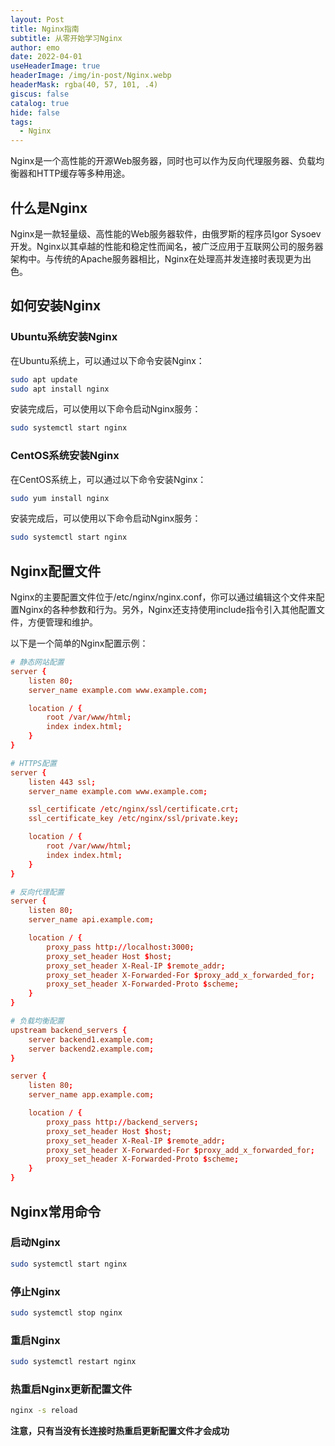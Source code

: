 ```yaml
---
layout: Post
title: Nginx指南
subtitle: 从零开始学习Nginx
author: emo
date: 2022-04-01
useHeaderImage: true
headerImage: /img/in-post/Nginx.webp
headerMask: rgba(40, 57, 101, .4)
giscus: false
catalog: true
hide: false
tags:
  - Nginx
---
```


Nginx是一个高性能的开源Web服务器，同时也可以作为反向代理服务器、负载均衡器和HTTP缓存等多种用途。

<!-- more -->

## 什么是Nginx
Nginx是一款轻量级、高性能的Web服务器软件，由俄罗斯的程序员Igor Sysoev开发。Nginx以其卓越的性能和稳定性而闻名，被广泛应用于互联网公司的服务器架构中。与传统的Apache服务器相比，Nginx在处理高并发连接时表现更为出色。

## 如何安装Nginx

### Ubuntu系统安装Nginx
在Ubuntu系统上，可以通过以下命令安装Nginx：
```bash
sudo apt update
sudo apt install nginx
```
安装完成后，可以使用以下命令启动Nginx服务：
```bash
sudo systemctl start nginx
```

### CentOS系统安装Nginx
在CentOS系统上，可以通过以下命令安装Nginx：
```bash
sudo yum install nginx
```
安装完成后，可以使用以下命令启动Nginx服务：
```bash
sudo systemctl start nginx
```

## Nginx配置文件
Nginx的主要配置文件位于/etc/nginx/nginx.conf，你可以通过编辑这个文件来配置Nginx的各种参数和行为。另外，Nginx还支持使用include指令引入其他配置文件，方便管理和维护。

以下是一个简单的Nginx配置示例：
```conf
# 静态网站配置
server {
    listen 80;
    server_name example.com www.example.com;

    location / {
        root /var/www/html;
        index index.html;
    }
}

# HTTPS配置
server {
    listen 443 ssl;
    server_name example.com www.example.com;

    ssl_certificate /etc/nginx/ssl/certificate.crt;
    ssl_certificate_key /etc/nginx/ssl/private.key;

    location / {
        root /var/www/html;
        index index.html;
    }
}

# 反向代理配置
server {
    listen 80;
    server_name api.example.com;

    location / {
        proxy_pass http://localhost:3000;
        proxy_set_header Host $host;
        proxy_set_header X-Real-IP $remote_addr;
        proxy_set_header X-Forwarded-For $proxy_add_x_forwarded_for;
        proxy_set_header X-Forwarded-Proto $scheme;
    }
}

# 负载均衡配置
upstream backend_servers {
    server backend1.example.com;
    server backend2.example.com;
}

server {
    listen 80;
    server_name app.example.com;

    location / {
        proxy_pass http://backend_servers;
        proxy_set_header Host $host;
        proxy_set_header X-Real-IP $remote_addr;
        proxy_set_header X-Forwarded-For $proxy_add_x_forwarded_for;
        proxy_set_header X-Forwarded-Proto $scheme;
    }
}

```

## Nginx常用命令

### 启动Nginx
```bash
sudo systemctl start nginx
```
### 停止Nginx
```bash
sudo systemctl stop nginx
```
### 重启Nginx
```bash
sudo systemctl restart nginx
```
### 热重启Nginx更新配置文件
```bash
nginx -s reload
```
**注意，只有当没有长连接时热重启更新配置文件才会成功**
